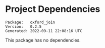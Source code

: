 # Project Dependencies
    Package:   oxford_join
    Version:   0.2.5
    Generated: 2022-09-11 22:08:16 UTC

This package has no dependencies.
